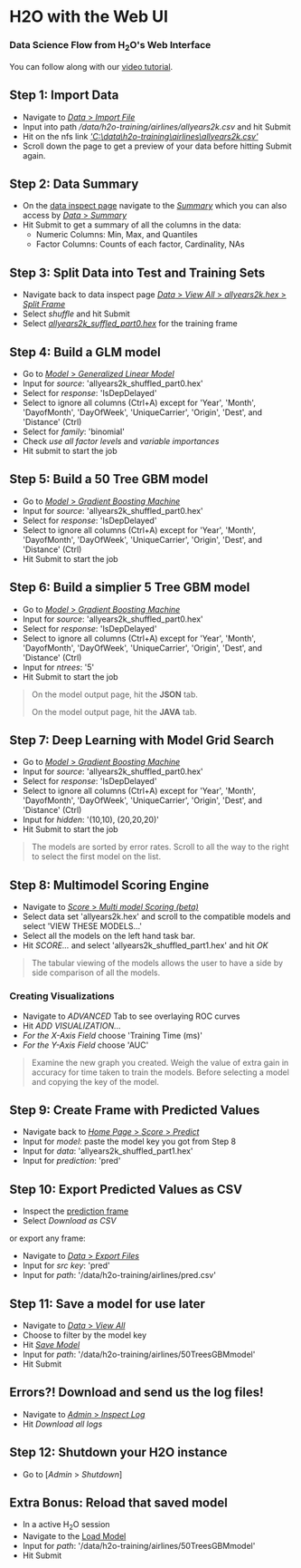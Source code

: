 # H2O with the Web UI

### Data Science Flow from H<sub>2</sub>O's Web Interface

You can follow along with our [video tutorial](https://www.youtube.com/watch?v=DL00ZSSTjOM).

## Step 1: Import Data
  * Navigate to [*Data* > *Import File*](http://localhost:54321/2/ImportFiles2.html)
  * Input into path */data/h2o-training/airlines/allyears2k.csv* and hit Submit
  * Hit on the nfs link [*'C:\data\h2o-training\airlines\allyears2k.csv'*](http://localhost:54321/2/Parse2.query?source_key=nfs:\C:\data\h2o-training\airlines\allyears2k.csv)
  * Scroll down the page to get a preview of your data before hitting Submit again.

## Step 2: Data Summary
  * On the [data inspect page](http://localhost:54321/2/Inspect2.html?src_key=allyears2k.hex) navigate to the [*Summary*](http://localhost:54321/2/SummaryPage2.query?source=allyears2k.hex) which you can also access by [*Data* > *Summary*](http://localhost:54321/2/SummaryPage2.html)
  * Hit Submit to get a summary of all the columns in the data:
	  * Numeric Columns: Min, Max, and Quantiles
	  * Factor Columns: Counts of each factor, Cardinality, NAs

## Step 3: Split Data into Test and Training Sets
  * Navigate back to data inspect page [*Data* > *View All* > *allyears2k.hex* > *Split Frame*](http://localhost:54321/2/FrameSplitPage.query?source=allyears2k.hex)
  * Select *shuffle* and hit Submit
  * Select [*allyears2k_suffled_part0.hex*](http://localhost:54321/2/Inspect2.html?src_key=allyears2k_shuffled_part0.hex) for the training frame

## Step 4: Build a GLM model


  * Go to [*Model* > *Generalized Linear Model*](http://localhost:54321/2/GLM2.html)
  * Input for *source*: 'allyears2k_shuffled_part0.hex'
  * Select for *response*: 'IsDepDelayed'
  * Select to ignore all columns (Ctrl+A) except for 'Year', 'Month', 'DayofMonth', 'DayOfWeek', 'UniqueCarrier', 'Origin', 'Dest',  and 'Distance' (Ctrl)
  * Select for *family*: 'binomial'
  * Check *use all factor levels* and *variable importances*
  * Hit submit to start the job


## Step 5: Build a 50 Tree GBM model


  * Go to [*Model* > *Gradient Boosting Machine*](http://localhost:54321/2/GBM.html)
  * Input for *source*: 'allyears2k_shuffled_part0.hex'
  * Select for *response*: 'IsDepDelayed'
  * Select to ignore all columns (Ctrl+A) except for 'Year', 'Month', 'DayofMonth', 'DayOfWeek', 'UniqueCarrier', 'Origin', 'Dest',  and 'Distance' (Ctrl)
  * Hit Submit to start the job


## Step 6: Build a simplier 5 Tree GBM model


  * Go to [*Model* > *Gradient Boosting Machine*](http://localhost:54321/2/GBM.html)
  * Input for *source*: 'allyears2k_shuffled_part0.hex'
  * Select for *response*: 'IsDepDelayed'
  * Select to ignore all columns (Ctrl+A) except for 'Year', 'Month', 'DayofMonth', 'DayOfWeek', 'UniqueCarrier', 'Origin', 'Dest',  and 'Distance' (Ctrl)
  * Input for *ntrees*: '5'
  * Hit Submit to start the job

> On the model output page, hit the **JSON** tab.
>
> On the model output page, hit the **JAVA** tab.


## Step 7: Deep Learning with Model Grid Search


  * Go to [*Model* > *Gradient Boosting Machine*](http://localhost:54321/2/DeepLearning.html)
  * Input for *source*: 'allyears2k_shuffled_part0.hex'
  * Select for *response*: 'IsDepDelayed'
  * Select to ignore all columns (Ctrl+A) except for 'Year', 'Month', 'DayofMonth', 'DayOfWeek', 'UniqueCarrier', 'Origin', 'Dest',  and 'Distance' (Ctrl)
  * Input for *hidden*: '(10,10), (20,20,20)'
  * Hit Submit to start the job

> The models are sorted by error rates. Scroll to all the way to the right to select the first model on the list.

## Step 8: Multimodel Scoring Engine

  * Navigate to [*Score* > *Multi model Scoring (beta)*](http://localhost:54321/steam/index.html)
  * Select data set 'allyears2k.hex' and scroll to the compatible models and select 'VIEW THESE MODELS...'
  * Select all the models on the left hand task bar.
  * Hit *SCORE...* and select 'allyears2k_shuffled_part1.hex' and hit *OK*

> The tabular viewing of the models allows the user to have a side by side comparison of all the models.

### Creating Visualizations

  * Navigate to *ADVANCED* Tab to see overlaying ROC curves
  * Hit *ADD VISUALIZATION...*
  * *For the X-Axis Field* choose 'Training Time (ms)'
  * *For the Y-Axis Field* choose 'AUC'

> Examine the new graph you created. Weigh the value of extra gain in accuracy for time taken to train the models. Before selecting a model and copying the key of the model.


## Step 9: Create Frame with Predicted Values


  * Navigate back to [*Home Page* > *Score* > *Predict*](http://local:host:54321/2/Predict.html)
  * Input for *model*: paste the model key you got from Step 8
  * Input for *data*: 'allyears2k_shuffled_part1.hex'
  * Input for *prediction*: 'pred'


## Step 10: Export Predicted Values as CSV

  * Inspect the [prediction frame](http://localhost:54321/2/Inspect2.html?src_key=pred)
  * Select *Download as CSV*

or export any frame:

  * Navigate to [*Data* > *Export Files*](http://localhost:54321/2/ExportFiles.html)
  * Input for *src key*: 'pred'
  * Input for *path*: '/data/h2o-training/airlines/pred.csv'

## Step 11: Save a model for use later

  * Navigate to [*Data* > *View All*](http://localhost:54321/StoreView.html)
  * Choose to filter by the model key
  * Hit [*Save Model*](http://localhost:54321/2/SaveModel)
  * Input for *path*: '/data/h2o-training/airlines/50TreesGBMmodel'
  * Hit Submit

## Errors?! Download and send us the log files!

  * Navigate to [*Admin* > *Inspect Log*](http://localhost:54321/LogView.html)
  * Hit *Download all logs*

## Step 12: Shutdown your H2O instance

  * Go to [*Admin* > *Shutdown*]

## Extra Bonus: Reload that saved model

  * In a active H<sub>2</sub>O session
  * Navigate to the [Load Model](http://localhost:54321/2/LoadModel.html)
  * Input for *path*: '/data/h2o-training/airlines/50TreesGBMmodel'
  * Hit Submit
